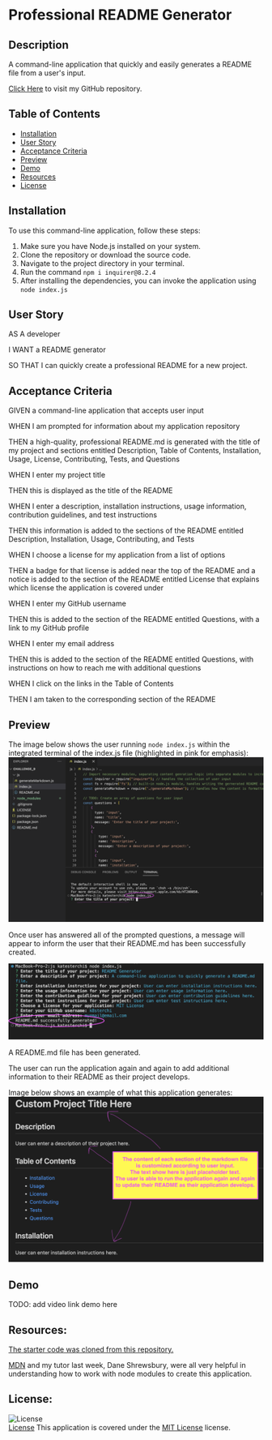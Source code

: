 # Professional README Generator 

## Description
A command-line application that quickly and easily generates a README file from a user's input.

[Click Here](https://github.com/k8sterchi/k8s-readme-gener8r) to visit my GitHub repository.

## Table of Contents
- [Installation](#installation)
- [User Story](#user-story)
- [Acceptance Criteria](#acceptance-criteria)
- [Preview](#preview)
- [Demo](#demo)
- [Resources](#resources)
- [License](#license)

## Installation
To use this command-line application, follow these steps:
1. Make sure you have Node.js installed on your system.
2. Clone the repository or download the source code.
3. Navigate to the project directory in your terminal.
4. Run the command `npm i inquirer@8.2.4`
5. After installing the dependencies, you can invoke the application using `node index.js`

## User Story
AS A developer

I WANT a README generator

SO THAT I can quickly create a professional README for a new project.

## Acceptance Criteria
GIVEN a command-line application that accepts user input

WHEN I am prompted for information about my application repository

THEN a high-quality, professional README.md is generated with the title of my project and sections entitled Description, Table of Contents, Installation, Usage, License, Contributing, Tests, and Questions

WHEN I enter my project title

THEN this is displayed as the title of the README

WHEN I enter a description, installation instructions, usage information, contribution guidelines, and test instructions

THEN this information is added to the sections of the README entitled Description, Installation, Usage, Contributing, and Tests

WHEN I choose a license for my application from a list of options

THEN a badge for that license is added near the top of the README and a notice is added to the section of the README entitled License that explains which license the application is covered under

WHEN I enter my GitHub username

THEN this is added to the section of the README entitled Questions, with a link to my GitHub profile

WHEN I enter my email address

THEN this is added to the section of the README entitled Questions, with instructions on how to reach me with additional questions

WHEN I click on the links in the Table of Contents

THEN I am taken to the corresponding section of the README

## Preview
The image below shows the user running `node index.js` within the integrated terminal of the index.js file (highlighted in pink for emphasis):
![alt text](./images/node_index_js.png)

Once user has answered all of the prompted questions, a message will appear to inform the user that their README.md has been successfully created. 

![alt text](./images/input_success.png)

A README.md file has been generated. 

The user can run the application again and again to add additional information to their README as their project develops. 

Image below shows an example of what this application generates:
![alt text](./images/Generated_README.png)

## Demo
TODO: add video link demo here

## Resources:
[The starter code was cloned from this repository.](https://github.com/coding-boot-camp/potential-enigma)

[MDN](https://developer.mozilla.org/en-US/docs/Glossary/Node.js) and my tutor last week, Dane Shrewsbury, were all very helpful in understanding how to work with node modules to create this application. 

## License:
![License](https://img.shields.io/badge/License-MIT%20License-brightgreen)  
[License](./LICENSE)
This application is covered under the [MIT License](./LICENSE) license.
